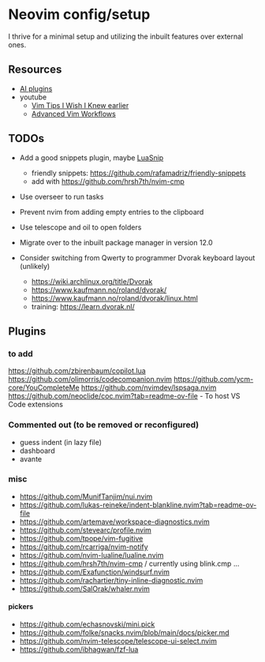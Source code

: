 # Neovim config/setup

I thrive for a minimal setup and utilizing the inbuilt features over external ones.

## Resources

- [AI plugins](https://gist.github.com/ColinKennedy/8a0eea1b18b6e22bc10daa64cb47ae9d)
- youtube
    - [Vim Tips I Wish I Knew earlier](https://www.youtube.com/watch?v=5BU2gBOe9RU)
    - [Advanced Vim Workflows](https://www.youtube.com/watch?v=futay9NjOac)

## TODOs

- Add a good snippets plugin, maybe [LuaSnip](https://github.com/L3MON4D3/LuaSnip)
    - friendly snippets: https://github.com/rafamadriz/friendly-snippets
    - add with https://github.com/hrsh7th/nvim-cmp
- Use overseer to run tasks
- Prevent nvim from adding empty entries to the clipboard
- Use telescope and oil to open folders
- Migrate over to the inbuilt package manager in version 12.0

- Consider switching from Qwerty to programmer Dvorak keyboard layout (unlikely)
    - https://wiki.archlinux.org/title/Dvorak
    - https://www.kaufmann.no/roland/dvorak/
    - https://www.kaufmann.no/roland/dvorak/linux.html
    - training: https://learn.dvorak.nl/

## Plugins

### to add

https://github.com/zbirenbaum/copilot.lua
https://github.com/olimorris/codecompanion.nvim
https://github.com/ycm-core/YouCompleteMe
https://github.com/nvimdev/lspsaga.nvim
https://github.com/neoclide/coc.nvim?tab=readme-ov-file
    - To host VS Code extensions

### Commented out (to be removed or reconfigured)

- guess indent (in lazy file)
- dashboard
- avante

### misc

- https://github.com/MunifTanjim/nui.nvim
- https://github.com/lukas-reineke/indent-blankline.nvim?tab=readme-ov-file
- https://github.com/artemave/workspace-diagnostics.nvim
- https://github.com/stevearc/profile.nvim
- https://github.com/tpope/vim-fugitive
- https://github.com/rcarriga/nvim-notify
- https://github.com/nvim-lualine/lualine.nvim
- https://github.com/hrsh7th/nvim-cmp / currently using blink.cmp ...
- https://github.com/Exafunction/windsurf.nvim
- https://github.com/rachartier/tiny-inline-diagnostic.nvim
- https://github.com/SalOrak/whaler.nvim

#### pickers

- https://github.com/echasnovski/mini.pick
- https://github.com/folke/snacks.nvim/blob/main/docs/picker.md
- https://github.com/nvim-telescope/telescope-ui-select.nvim
- https://github.com/ibhagwan/fzf-lua

